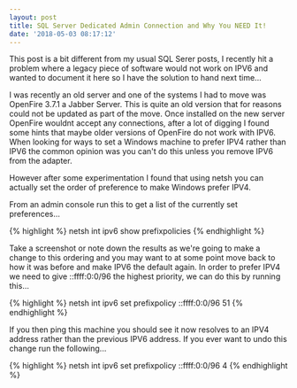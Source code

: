```yaml
---
layout: post
title: SQL Server Dedicated Admin Connection and Why You NEED It!
date: '2018-05-03 08:17:12'
---
```


This post is a bit different from my usual SQL Serer posts, I recently hit a problem where a legacy piece of software would not work on IPV6 and wanted to document it here so I have the solution to hand next time...

I was recently an old server and one of the systems I had to move was OpenFire 3.7.1 a Jabber Server. This is quite an old version that for reasons could not be updated as part of the move. Once installed on the new server OpenFire wouldnt accept any connections, after a lot of digging I found some hints that maybe older versions of OpenFire do not work with IPV6. When looking for ways to set a Windows machine to prefer IPV4 rather than IPV6 the common opinion was you can't do this unless you remove IPV6 from the adapter.

However after some experimentation I found that using netsh you can actually set the order of preference to make Windows prefer IPV4.

From an admin console run this to get a list of the currently set preferences...

{% highlight %}
netsh int ipv6 show prefixpolicies
{% endhighlight %}

Take a screenshot or note down the results as we're going to make a change to this ordering and you may want to at some point move back to how it was before and make IPV6 the default again. In order to prefer IPV4 we need to give ::ffff:0:0/96  the highest priority, we can do this by running this...

{% highlight %}
netsh int ipv6 set prefixpolicy ::ffff:0:0/96 51
{% endhighlight %}

If you then ping this machine you should see it now resolves to an IPV4 address rather than the previous IPV6 address. If you ever want to undo this change run the following...

{% highlight %}
netsh int ipv6 set prefixpolicy ::ffff:0:0/96 4
{% endhighlight %}